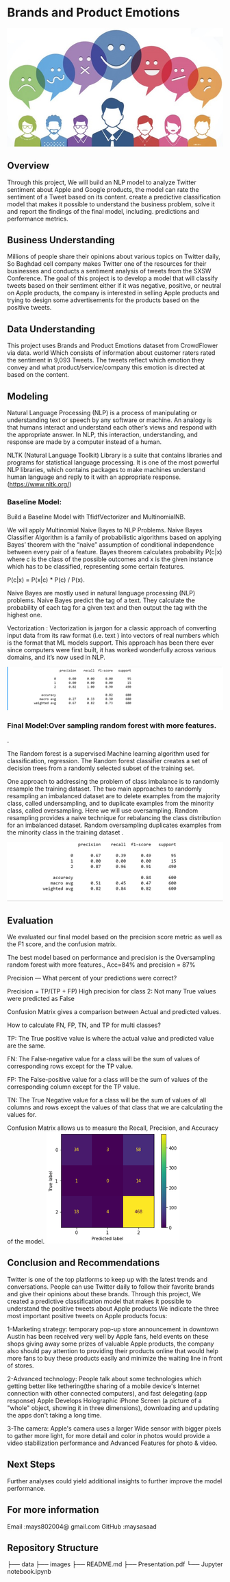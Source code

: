 # Brands and Product Emotions

![image.jpg](Images/image.jpg)

## Overview

Through this project, We will build an NLP model to analyze Twitter sentiment about Apple and Google products, the model can rate the sentiment of a Tweet based on its content. create a predictive classification model that makes it possible to understand the business problem, solve it and report the findings of the final model, including. predictions and performance metrics.


## Business Understanding

Millions of people share their opinions about various topics on Twitter daily, So Baghdad cell company makes Twitter one of the resources for their businesses and conducts a sentiment analysis of tweets from the SXSW Conference. The goal of this project is to develop a model that will classify tweets based on their sentiment either if it was negative, positive, or neutral on Apple products, the company is interested in selling Apple products and trying to design some advertisements for the products based on the positive tweets.

## Data Understanding

This project uses Brands and Product Emotions dataset from CrowdFlower via data. world Which consists of information about customer raters rated the sentiment in 9,093 Tweets. The tweets reflect which emotion they convey and what product/service/company this emotion is directed at based on the content.

## Modeling
Natural Language Processing (NLP) is a process of manipulating or understanding text or speech by any software or machine. An analogy is that humans interact and understand each other’s views and respond with the appropriate answer. In NLP, this interaction, understanding, and response are made by a computer instead of a human.

NLTK (Natural Language Toolkit) Library is a suite that contains libraries and programs for statistical language processing. It is one of the most powerful NLP libraries, which contains packages to make machines understand human language and reply to it with an appropriate response.(https://www.nltk.org/)

### Baseline Model:

Build a Baseline Model with TfidfVectorizer and MultinomialNB.

We will apply Multinomial Naive Bayes to NLP Problems. Naive Bayes Classifier Algorithm is a family of probabilistic algorithms based on applying Bayes’ theorem with the “naive” assumption of conditional independence between every pair of a feature. Bayes theorem calculates probability P(c|x) where c is the class of the possible outcomes and x is the given instance which has to be classified, representing some certain features.

P(c|x) = P(x|c) * P(c) / P(x).

Naive Bayes are mostly used in natural language processing (NLP) problems. Naive Bayes predict the tag of a text. They calculate the probability of each tag for a given text and then output the tag with the highest one.


Vectorization :
Vectorization is jargon for a classic approach of converting input data from its raw format (i.e. text ) into vectors of real numbers which is the format that ML models support. This approach has been there ever since computers were first built, it has worked wonderfully across various domains, and it’s now used in NLP.

![baseline%20model%20.png](images/baseline%20model%20.png)

### Final Model:Over sampling random forest with more features.
 .

The Random forest is a supervised Machine learning algorithm used for classification, regression. The Random forest classifier creates a set of decision trees from a randomly selected subset of the training set.

One approach to addressing the problem of class imbalance is to randomly resample the training dataset. The two main approaches to randomly resampling an imbalanced dataset are to delete examples from the majority class, called undersampling, and to duplicate examples from the minority class, called oversampling. Here we will use oversampling. Random resampling provides a naive technique for rebalancing the class distribution for an imbalanced dataset. Random oversampling duplicates examples from the minority class in the training dataset .

![final%20model.png](images/final%20model.png)

## Evaluation

We evaluated our final model based on the precision score metric as well as the F1 score, and the confusion matrix.

The best model based on performance and precision is the Oversampling random forest with more features., Acc=84% and precision = 87%

Precision — What percent of your predictions were correct?

Precision = TP/(TP + FP) High precision for class 2: Not many True values were predicted as False

Confusion Matrix gives a comparison between Actual and predicted values.

How to calculate FN, FP, TN, and TP for multi classes?

TP: The True positive value is where the actual value and predicted value are the same.

FN: The False-negative value for a class will be the sum of values of corresponding rows except for the TP value.

FP: The False-positive value for a class will be the sum of values of the corresponding column except for the TP value.

TN: The True Negative value for a class will be the sum of values of all columns and rows except the values of that class that we are calculating the values for.

Confusion Matrix allows us to measure the Recall, Precision, and Accuracy of the model.
![conf.png](images/conf.png)


## Conclusion and Recommendations

Twitter is one of the top platforms to keep up with the latest trends and conversations. People can use Twitter daily to follow their favorite brands and give their opinions about these brands. Through this project, We created a predictive classification model that makes it possible to understand the positive tweets about Apple products We indicate the three most important positive tweets on Apple products focus:

1-Marketing strategy: temporary pop-up store announcement in downtown Austin has been received very well by Apple fans, held events on these shops giving away some prizes of valuable Apple products, the company also should pay attention to providing their products online that would help more fans to buy these products easily and minimize the waiting line in front of stores.

2-Advanced technology: People talk about some technologies which getting better like tethering(the sharing of a mobile device's Internet connection with other connected computers), and fast delegating (app response) Apple Develops Holographic iPhone Screen (a picture of a "whole" object, showing it in three dimensions), downloading and updating the apps don't taking a long time.

3-The camera: Apple's camera uses a larger Wide sensor with bigger pixels to gather more light, for more detail and color in photos would provide a video stabilization performance and Advanced Features for photo & video.

## Next Steps

Further analyses could yield additional insights to further improve the model performance.



## For more information

Email :mays802004@ gmail.com 
GitHub :maysasaad

## Repository Structure

├── data
├── images 
├── README.md 
├── Presentation.pdf 
└── Jupyter notebook.ipynb
